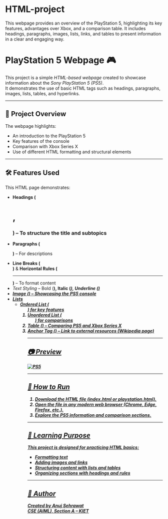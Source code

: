 # HTML-project
This webpage provides an overview of the PlayStation 5, highlighting its key features, advantages over Xbox, and a comparison table. It includes headings, paragraphs, images, lists, links, and tables to present information in a clear and engaging way.
# PlayStation 5 Webpage 🎮

This project is a simple *HTML-based webpage* created to showcase information about the *Sony PlayStation 5 (PS5)*.  
It demonstrates the use of basic HTML tags such as headings, paragraphs, images, lists, tables, and hyperlinks.

---

## 📌 Project Overview
The webpage highlights:
- An introduction to the PlayStation 5
- Key features of the console
- Comparison with Xbox Series X
- Use of different HTML formatting and structural elements

---

## 🛠 Features Used
This HTML page demonstrates:
- **Headings (<h1>, <h3>)** – To structure the title and subtopics  
- **Paragraphs (<p>)** – For descriptions  
- **Line Breaks (<br>)** & **Horizontal Rules (<hr>)** – To format content  
- *Text Styling* – Bold (<b>), Italic (<i>), Underline (<u>)  
- **Image (<img>)** – Showcasing the PS5 console  
- *Lists*  
  - Ordered List (<ol>) for key features  
  - Unordered List (<ul>) for comparisons  
- **Table (<table>)** – Comparing PS5 and Xbox Series X  
- **Anchor Tag (<a>)** – Link to external resources (Wikipedia page)

---

## 📷 Preview
![PS5](https://hips.hearstapps.com/hmg-prod/images/esq240112-digital-ecomm-playstationps5-0305-679133a09328d.jpg?crop=0.509xw:0.763xh;0.262xw,0.0765xh&resize=300:*)

---

## 🚀 How to Run
1. Download the HTML file (index.html or playstation.html).  
2. Open the file in any modern web browser (Chrome, Edge, Firefox, etc.).  
3. Explore the PS5 information and comparison sections.

---

## 📖 Learning Purpose
This project is designed for practicing *HTML basics*:  
- Formatting text  
- Adding images and links  
- Structuring content with lists and tables  
- Organizing sections with headings and rules  

---

## 👤 Author
Created by *Anuj Sehrawat*  
CSE (AIML), Section A – KIET
